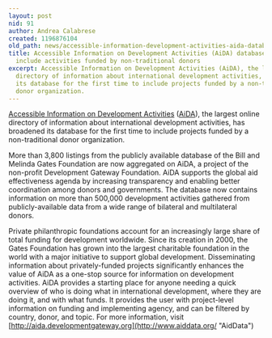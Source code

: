 ```yaml
---
layout: post
nid: 91
author: Andrea Calabrese
created: 1196876104
old_path: news/accessible-information-development-activities-aida-database-expanded-include-activities-funded-
title: Accessible Information on Development Activities (AiDA) database expanded to
  include activities funded by non-traditional donors
excerpt: Accessible Information on Development Activities (AiDA), the largest online
  directory of information about international development activities, has broadened
  its database for the first time to include projects funded by a non-traditional
  donor organization.
---
```


[Accessible Information on Development Activities](http://www.aiddata.org/ "AidData") ([AiDA](http://www.aiddata.org/ "AidData")), the largest online directory of information about international development activities, has broadened its database for the first time to include projects funded by a non-traditional donor organization.

More than 3,800 listings from the publicly available database of the Bill and Melinda Gates Foundation are now aggregated on AiDA, a project of the non-profit Development Gateway Foundation. AiDA supports the global aid effectiveness agenda by increasing transparency and enabling better coordination among donors and governments. The database now contains information on more than 500,000 development activities gathered from publicly-available data from a wide range of bilateral and multilateral donors.

Private philanthropic foundations account for an increasingly large share of total funding for development worldwide. Since its creation in 2000, the Gates Foundation has grown into the largest charitable foundation in the world with a major initiative to support global development. Disseminating information about privately-funded projects significantly enhances the value of AiDA as a one-stop source for information on development activities.
AiDA provides a starting place for anyone needing a quick overview of who is doing what in international development, where they are doing it, and with what funds. It provides the user with project-level information on funding and implementing agency, and can be filtered by country, donor, and topic.
For more information, visit [http://aida.developmentgateway.org](http://www.aiddata.org/ "AidData")


